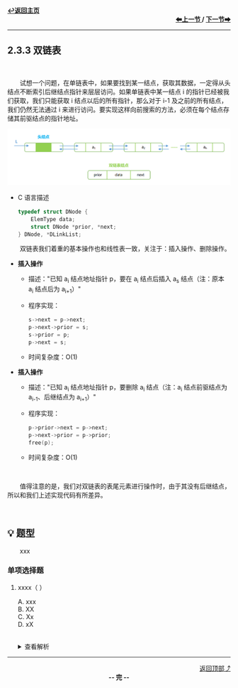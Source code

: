 <a name="top"></a>
<div align="left">
    <a href="/README.md"><b>↩返回主页</b></a>
</div>
<div align="right">
    <b>
    <a href="2.3.2%20单链表上基本操作的实现.md">⬅上一节 </a>
    /
    <a href="2.3.4%20循环链表.md"> 下一节➡</a>
    </b>
</div>
<hr>

## 2.3.3 双链表

<br>

&emsp;&emsp;试想一个问题，在单链表中，如果要找到某一结点，获取其数据，一定得从头结点不断索引后继结点指针来层层访问。如果单链表中某一结点 i 的指针已经被我们获取，我们只能获取 i 结点以后的所有指针，那么对于 i-1 及之前的所有结点，我们仍然无法通过 i 来进行访问。要实现这样向前搜索的方法，必须在每个结点存储其前驱结点的指针地址。

<div align="center">
    <img src="/pics/2/2.3.3(1).png" width=800>
</div>

+ C 语言描述

    ```c
    typedef struct DNode {
        ElemType data;
        struct DNode *prior, *next;
    } DNode, *DLinkList;
    ```

&emsp;&emsp;双链表我们着重的基本操作也和线性表一致，关注于：插入操作、删除操作。

+ **插入操作**

    + 描述："已知 a<sub>i</sub> 结点地址指针 p，要在 a<sub>i</sub> 结点后插入 a<sub>s</sub> 结点（注：原本 a<sub>i</sub> 结点后为 a<sub>i+1</sub>）"

    + 程序实现：

        ```c
        s->next = p->next;
        p->next->prior = s;
        s->prior = p;
        p->next = s;
        ```

    + 时间复杂度：O(1)

+ **插入操作**

    + 描述："已知 a<sub>i</sub> 结点地址指针 p，要删除 a<sub>i</sub> 结点（注：a<sub>i</sub> 结点前驱结点为 a<sub>i-1</sub>、后继结点为 a<sub>i+1</sub>）"

    + 程序实现：

        ```c
        p->prior->next = p->next;
        p->next->prior = p->prior;
        free(p);
        ```

    + 时间复杂度：O(1)

<br>

&emsp;&emsp;值得注意的是，我们对双链表的表尾元素进行操作时，由于其没有后继结点，所以和我们上述实现代码有所差异。

<br>

## 💡 题型

&emsp;&emsp;xxx

### 单项选择题

1. xxxx（ ）

    A. xxx<br>
    B. XX<br>
    C. Xx<br>
    D. xX<br><br>
    <details>
    <summary>查看解析</summary>
    <p>答案：x</p>
    </details>

<hr>

<div align="right">
    <a href="#top">返回顶部⤴</a>
</div>

<div align="center">
    <b>-- 完 --</b>
</div>